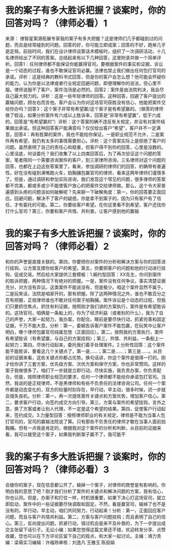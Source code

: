 # 我的案子有多大胜诉把握？谈案时，你的回答对吗？（律师必看）1

来源： 律智星案源拓展专家我的案子有多大把握？这是律师们几乎都碰到过的问题，而且是经常碰到的问题。回答的好，你可能立即成案；回答的不好，跑单几乎是定局。前段时间，我们在设计律师谈案话术模板时，组织了一次调研活动，十几名律师给出了不同的答案。总结起来有以下几种回答，这里附录并做一个简单评析。回答1：任何律师都不能保证你能赢得官司。要根据案件的事实和证据，诉讼是一个动态的过程，谁也不敢保证官司必赢。法律也禁止我们做出任何包打官司的承诺。评析：这是经典的教科书式回答，但是你的客户会怎么想？他可能会怀疑你的能力，认为你是以法律或者行业规定回避问题，即便理解你的说法，但心里不服。律师说服不了客户，案件泡汤是必然的。回答2：案件是由法院判决，我会尽自己最大努力的。评析：这是一些年轻律师的回答。这种回答，回避了客户提出的赢输问题，顾左右而言他。客户会认为你对这场官司获胜没有信心，他能把案件交给你办吗？回答3：这个案子非常有希望赢/这个案子是有希望赢的。（做答的律师做了假设，如果分析案件有六成以上胜诉率，回答是“非常有希望赢”，低于六成的，回答是“有希望赢的”）评析：这个答案的确不违反有关规定，并没有对案件结果做出承诺。但这种回答客户能满意吗？仅仅给出客户“希望”，客户并不一定满意。回答4：再有胜算的案件，我也不能给你保证。一是职业规范不允许，二是案件再有希望，我仍有太多的事情需要担心。评析：这个答案实际上是拒绝了客户的问题。虽然表明了自己的责任心和稳重，但客户得不到你的回答，心里是没数的。心里没底，何谈委托？我们收集了以上四类回答后，为了再次验证这个问题的答案，笔者陪同一个需要咨询案件的客户，到三家律所咨询，三名律师对这个问题的回答，也都在上边这些答案里了。看来，参加调研的律师们的回答，的确带有普遍性。好在没有碰到满嘴跑火车，拍胸脯包赢官司的律师，看来这两年律师们谨慎多了。但是，通过调研和参加实际咨询，我们发现这个常见的问题，很多律师的答案都不完美，都或多或少不能使客户放心的把案件交给律师做。那么，这个令大家普遍感到头疼的问题该如何破解呢？先来聊一下破解角度：第一，你的回答要正面回应。回避问题，解决不了客户的疑惑，你是拿不到案子的。因为只有客户有了信任，才有委托的可能。第二，你要给客户希望。在你这里看不到希望，客户还找你打什么官司？第三，你要和客户共情、共利害。让客户感到他的赢输

# 我的案子有多大胜诉把握？谈案时，你的回答对吗？（律师必看）2

和你的声誉是直接关联的。第四，你要把你对案件的分析和解决方案与你的回答进行挂钩，让方案支撑你给客户的希望。第五，你要把客户的问题和他的行动进行挂钩，促成交易。然后给大家提供三套模板：1.婉约型回答：XX先生，你问到案件的胜诉把握，两种情况下有绝对的把握。一是，案件没有任何争议，事实清楚证据充分，对方没有异议。这类案件不能说没有，但是极少。咱这个案件显然不属于。二是玩笑话，法院是咱家开的，那有把握。除了这两种情况之外，谁也不敢百分之百有把握，正规律师谁也不敢对任何案子拍胸脯。案件诉讼是个动态的过程，但我们只要抓住焦点，抓住有利证据，按照刚才我们讲的方案执行，案件是有希望胜诉的。这场官司，咱俩是一条船上的，你为了经济利益（或者别的什么），我为了自己的声誉，大家一起努力，我办案，你配合。眼前是要尽快行动，抓紧完善和固定证据，千万不能大意。分析：第一，委婉告诉客户案件不能包赢，在玩笑中让客户明白，哪个律师包赢官司纯属忽悠（正面回应）。第二，按照我的方案执行，案件有希望胜诉（有希望赢，与自己的方案挂钩）；第三，共情、共利益，一条船上一起努力；第四，尽快行动起来，委托我们着手处理案件。2.分析性回答：这个案件能不能胜诉，要看这几个关键点了，第一是……；第二是……；第三是……。从目前的证据来看，这些关键点你都占优势。换句话讲，你这个案件是值得一打的。刚才给你讲了三套方案，优先级方案、次优方案和保守方案，你也非常赞同。这样的案子我做很多了。咱们下一步就是立即行动，尽快实施，我负责办案，你负责配合。但是，按照律师职业规范的要求，任何一个律师都不能给你承诺包打官司。当然，我说的是正规律师，不是黑律师和有些不负责任的法律咨询公司。任何一个案件都是动态变化的，双方的较量时刻存在，早行动，早主动，很多时候，迟一步就会错失良机。分析：第一，再一次提炼案件关键点和方案优势，增加客户信心。第二，要求客户行动，向签约成交方向引导。第三，方案与案件的希望挂钩，言外之意，换了方案或者让别人代理，不一定是这个希望的结果。第四，促使客户行动起来，签约成交。3.力量型回答：按照律师职业的有关规定，律师是不能为当事人包打官司的，官司的赢输法院说了算。只有那些不负责任的律师才敢在当事人面前拍胸脯。但有一点我是肯定的，根据我对这个案件的分析和判断，从目前的证据来看，我可以接受这个案子，如果我判断案子赢不了，我可能不

# 我的案子有多大胜诉把握？谈案时，你的回答对吗？（律师必看）3

会接你的案子，现在信息都公开了，输掉一个案子，对律师的商誉是有影响的。你明白我的意思了吧？刚才我们分析了案件的关键点和解决问题的方案，我有信心，你也认同。但是，办案子和打仗一样，时机很重要，如果下决心打这场官司，就立即启动，案件中的一些证据要尽快调取和固定。不然，看是赢官司，输掉了也不是没有的。早行动，早主动，咱们共同努力，行动起来！分析：第一，正面回应客户问题，而且与客户共情共利益。第二，方案与客户问题挂钩；而且表明了自己的信心。第三，反向提出问题，抓紧行动，错过机会是来不及补救的，为下一步提出成交主张留下话引子。无讼小编：如果您觉得这篇文章还不错，欢迎转发分享、点赞收藏，您也可以在下方评论区留下自己的观点，和大家一起讨论。主编：靖力责编：梁萌实习编辑：许福玲审核：刘逸凡 王雅玉 陈丽娟

